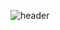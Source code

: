 ![header](https://capsule-render.vercel.app/api?type=soft&color=fdfcfb&height=300&section=header&text=kimjooyeon%20render&fontSize=90)
